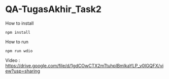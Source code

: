 # QA-TugasAkhir_Task2

How to install 

    npm install 

How to run

    npm run wdio

Video : https://drive.google.com/file/d/1gdCOwCTX2mTtuhpIBmlkaYLP_v0IGQFX/view?usp=sharing
